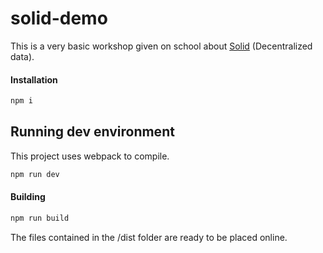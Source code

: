 # solid-demo

This is a very basic workshop given on school about [Solid](https://solidproject.org/) (Decentralized data).


#### Installation

```bash
npm i 
```

## Running dev environment

This project uses webpack to compile.

```bash
npm run dev 
```

#### Building

```bash
npm run build
```

The files contained in the /dist folder are ready to be placed online.